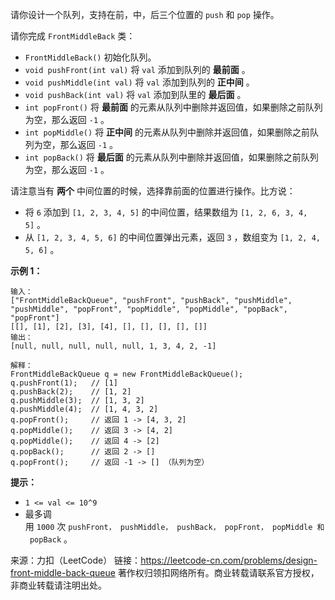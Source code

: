 请你设计一个队列，支持在前，中，后三个位置的 ```push``` 和 ```pop``` 操作。

请你完成 ```FrontMiddleBack``` 类：

* ```FrontMiddleBack()``` 初始化队列。
* ```void pushFront(int val)``` 将 ```val``` 添加到队列的 **最前面** 。
* ```void pushMiddle(int val)``` 将 ```val``` 添加到队列的 **正中间** 。
* ```void pushBack(int val)``` 将 ```val``` 添加到队里的 **最后面** 。
* ```int popFront()``` 将 **最前面** 的元素从队列中删除并返回值，如果删除之前队列为空，那么返回 ```-1``` 。
* ```int popMiddle()``` 将 **正中间** 的元素从队列中删除并返回值，如果删除之前队列为空，那么返回 ```-1``` 。
* ```int popBack()``` 将 **最后面** 的元素从队列中删除并返回值，如果删除之前队列为空，那么返回 ```-1``` 。

请注意当有 **两个** 中间位置的时候，选择靠前面的位置进行操作。比方说：

* 将 ```6``` 添加到 ```[1, 2, 3, 4, 5]``` 的中间位置，结果数组为 ```[1, 2, 6, 3, 4, 5]``` 。
* 从 ```[1, 2, 3, 4, 5, 6]``` 的中间位置弹出元素，返回 ```3``` ，数组变为 ```[1, 2, 4, 5, 6]``` 。
 

**示例 1：**
```
输入：
["FrontMiddleBackQueue", "pushFront", "pushBack", "pushMiddle", "pushMiddle", "popFront", "popMiddle", "popMiddle", "popBack", "popFront"]
[[], [1], [2], [3], [4], [], [], [], [], []]
输出：
[null, null, null, null, null, 1, 3, 4, 2, -1]

解释：
FrontMiddleBackQueue q = new FrontMiddleBackQueue();
q.pushFront(1);   // [1]
q.pushBack(2);    // [1, 2]
q.pushMiddle(3);  // [1, 3, 2]
q.pushMiddle(4);  // [1, 4, 3, 2]
q.popFront();     // 返回 1 -> [4, 3, 2]
q.popMiddle();    // 返回 3 -> [4, 2]
q.popMiddle();    // 返回 4 -> [2]
q.popBack();      // 返回 2 -> []
q.popFront();     // 返回 -1 -> [] （队列为空）
```

**提示：**

* ```1 <= val <= 10^9```
* 最多调用 ```1000``` 次 ```pushFront， pushMiddle， pushBack， popFront， popMiddle 和 popBack``` 。

来源：力扣（LeetCode）
链接：https://leetcode-cn.com/problems/design-front-middle-back-queue
著作权归领扣网络所有。商业转载请联系官方授权，非商业转载请注明出处。
